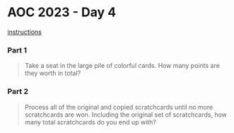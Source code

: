 # AOC 2023 - Day 4

[instructions](https://adventofcode.com/2023/day/4)

### Part 1

> Take a seat in the large pile of colorful cards. How many points are they worth in total?

### Part 2

> Process all of the original and copied scratchcards until no more scratchcards are won. Including the original set of scratchcards, how many total scratchcards do you end up with?
